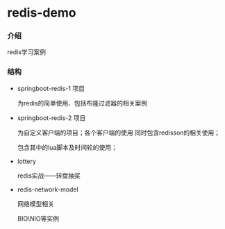 # redis-demo

### 介绍

redis学习案例

### 结构

* springboot-redis-1 项目

  为redis的简单使用、包括布隆过滤器的相关案例

* springboot-redis-2 项目

  为自定义客户端的项目；各个客户端的使用
  同时包含redisson的相关使用；

  包含其中的lua脚本及时间轮的使用；

* lottery

  redis实战——转盘抽奖
  
* redis-network-model

  网络模型相关

  BIO\NIO等实例
